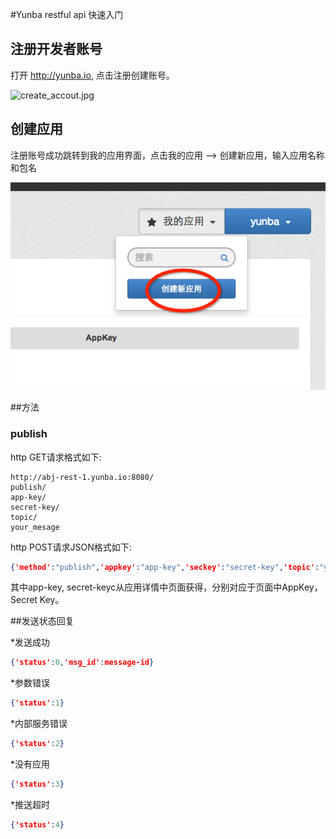 #Yunba restful api 快速入门
## 注册开发者账号
打开 <http://yunba.io>, 点击注册创建账号。

![create_accout.jpg](../image/register_account.png)

## 创建应用
注册账号成功跳转到我的应用界面，点击我的应用 --> 创建新应用，输入应用名称和包名

![create_application.jpg](image/create_app.png)

##方法
### publish

http GET请求格式如下:

```url
http://abj-rest-1.yunba.io:8080/
publish/
app-key/
secret-key/
topic/
your_mesage
```

http POST请求JSON格式如下:

```json
{'method':"publish",'appkey':"app-key",'seckey':"secret-key",'topic':"your-topic",'msg':"your-message"}
```

其中app-key, secret-keyc从应用详情中页面获得，分别对应于页面中AppKey， Secret Key。

##发送状态回复

*发送成功

```json
{'status':0,'msg_id':message-id}
```

*参数错误

```json
{'status':1}
```

*内部服务错误

```json
{'status':2}
```

*没有应用

```json
{'status':3}
```

*推送超时

```json
{'status':4}
```
